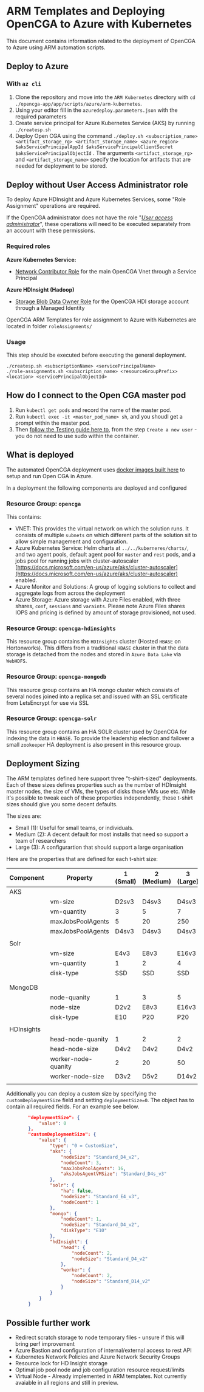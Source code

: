 # ARM Templates and Deploying OpenCGA to Azure with Kubernetes

This document contains information related to the deployment of OpenCGA to Azure using ARM automation scripts.

## Deploy to Azure

### With `az cli`

1. Clone the repository and move into the `ARM Kubernetes` directory with `cd ./opencga-app/app/scripts/azure/arm-kubernetes`.
2. Using your editor fill in the `azuredeploy.parameters.json` with the required parameters
3. Create  service principal for Azure Kubernetes Service (AKS) by running `./createsp.sh`
4. Deploy Open CGA using the command `./deploy.sh <subscription_name> <artifact_storage_rg> <artifact_storage_name> <azure_region> $aksServicePrincipalAppId $aksServicePrincipalClientSecret $aksServicePrincipalObjectId` . The arguments `<artifact_storage_rg>` and `<artifact_storage_name>` specify the location for artifacts that are needed for deployment to be stored.


## Deploy without User Access Administrator role

To deploy Azure HDInsight and Azure Kubernetes Services, some "Role Assignment" operations are required. 

If the OpenCGA administrator does not have the role "[_User access administrator_](https://docs.microsoft.com/en-gb/azure/role-based-access-control/built-in-roles#user-access-administrator)", these operations will need to be executed separately from an account with these permissions.

### Required roles
**Azure Kubernetes Service:**
  - [Network Contributor Role](https://docs.microsoft.com/en-gb/azure/role-based-access-control/built-in-roles#network-contributor) for the main OpenCGA Vnet through a Service Principal 

**Azure HDInsight (Hadoop)**
 - [Storage Blob Data Owner Role](https://docs.microsoft.com/en-gb/azure/role-based-access-control/built-in-roles#storage-blob-data-owner) for the OpenCGA HDI storage account through a Managed Identity

OpenCGA ARM Templates for role assignment to Azure with Kubernetes are located in folder `roleAssignments/`

### Usage
This step should be executed before executing the general deployment.

```shell script
./createsp.sh <subscriptionName> <servicePrincipalName>
./role-assignments.sh <subscription_name> <resourceGroupPrefix>  <location> <servicePrincipalObjectId>
```

## How do I connect to the Open CGA master pod

1. Run `kubectl get pods` and record the name of the master pod.
2. Run `kubectl exec -it <master_pod_name> sh`, and you shoudl get a prompt within the master pod.
3. Then [follow the Testing guide here to](../README.md), from the step `Create a new user` - you do not need to use sudo within the container.

## What is deployed

The automated OpenCGA deployment uses [docker images built here](../../docker/README.md) to setup and run Open CGA in Azure.

In a deployment the following components are deployed and configured

### Resource Group: `opencga`

This contains:

- VNET: This provides the virtual network on which the solution runs. It consists of multiple `subnets` on which different parts of the solution sit to allow simple management and configuration.
- Azure Kubernetes Service: Helm charts at `../../kuberneres/charts/`, and two agent pools, default agent pool for `master` and `rest` pods, and a jobs pool for running jobs with cluster-autoscaler [https://docs.microsoft.com/en-us/azure/aks/cluster-autoscaler](https://docs.microsoft.com/en-us/azure/aks/cluster-autoscaler) enabled.
- Azure Monitor and Solutions: A group of logging solutions to collect and aggregate logs from across the deployment
- Azure Storage: Azure storage with Azure Files enabled, with three shares, `conf`, `sessions` and  `varaints`. Please note Azure Files shares IOPS and pricing is defined by amount of storage provisioned, not used.

### Resource Group: `opencga-hdinsights`

This resource group contains the `HDInsights` cluster (Hosted `HBASE` on Hortonworks). This differs from a traditional `HBASE` cluster in that the data storage is detached from the nodes and stored in `Azure Data Lake` via `WebHDFS`.

### Resource Group: `opencga-mongodb`

This resource group contains an HA mongo cluster which consists of several nodes joined into a replica set and issued with an SSL certificate from LetsEncrypt for use via SSL

### Resource Group: `opencga-solr`

This resource group contains an HA SOLR cluster used by OpenCGA for indexing the data in `HBASE`. To provide the leadership election and failover a small `zookeeper` HA deployment is also present in this resource group.

## Deployment Sizing

The ARM templates defined here support three "t-shirt-sized" deployments. Each of these sizes defines properties such as the number of HDInsight master nodes, the size of VMs, the types of disks those VMs use etc. While it's possible to tweak each of these properties independently, these t-shirt sizes should give you some decent defaults.

The sizes are:

- Small (1): Useful for small teams, or individuals.
- Medium (2): A decent default for most installs that need so support a team of researchers
- Large (3): A configurartion that should support a large organisation

Here are the properties that are defined for each t-shirt size:

| Component   | Property            | 1 (Small)        | 2 (Medium) | 3 (Large)  |
| ----------- | ------------------- | ------------ | ------ | ------ |
| AKS        |
|             | vm-size             | D2sv3        | D4sv3  | D4sv3  |
|             | vm-quantity         | 3            | 5      | 7      |
|             | maxJobsPoolAgents   | 5            | 20     | 250    |
|             | maxJobsPoolAgents   | D4sv3        | D4sv3  | D4sv3  |
|             |                     |              |
| Solr        |
|             | vm-size             | E4v3         | E8v3   | E16v3  |
|             | vm-quantity         | 1            | 2      | 4      |
|             | disk-type           | SSD          | SSD    | SSD    |
|             |                     |              |
|             |                     |              |
| MongoDB     |
|             | node-quanity        | 1            | 3      | 5      |
|             | node-size           | D2v2         | E8v3   | E16v3  |
|             | disk-type           | E10          | P20    | P20    |
|             |                     |              |
| HDInsights  |
|             | head-node-quanity   | 1            | 2      | 2      |
|             | head-node-size      | D4v2         | D4v2   | D4v2   |
|             | worker-node-quanity | 2            | 20     | 50     |
|             | worker-node-size    | D3v2         | D5v2   | D14v2  |
|             |                     |              |

Additionally you can deploy a custom size by specifying the `customDeploymentSize` field and setting `deploymentSize=0`. The object has to contain all required fields. For an example see below.

```json
        "deploymentSize": {
            "value": 0
        },
        "customDeploymentSize": {
            "value": {
                "type": "0 = CustomSize",
                "aks": {
                    "nodeSize": "Standard_D4_v2",
                    "nodeCount": 3,
                    "maxJobsPoolAgents": 16,
                    "aksJobsAgentVMSize": "Standard_D4s_v3"
                },
                "solr": {
                    "ha": false,
                    "nodeSize": "Standard_E4_v3",
                    "nodeCount": 1
                },
                "mongo": {
                    "nodeCount": 1,
                    "nodeSize": "Standard_D4_v2",
                    "diskType": "E10"
                },
                "hdInsight": {
                    "head": {
                        "nodeCount": 2,
                        "nodeSize": "Standard_D4_v2"
                    },
                    "worker": {
                        "nodeCount": 2,
                        "nodeSize": "Standard_D14_v2"
                    }
                }
            }
        }
```

## Possible further work

- Redirect scratch storage to node temporary files - unsure if this will bring perf improvement
- Azure Bastion and configuration of internal/external access to rest API
- Kubernetes Network Policies and Azure Network Security Groups
- Resource lock for HD Insight storage
- Optimal job pool node and job configuration resource request/limits
- Virtual Node - Already implemented in ARM templates. Not currently avaiable in all regions and still in preview.
